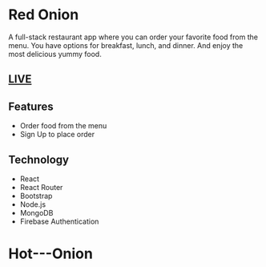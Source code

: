 # Red Onion 
A full-stack restaurant app where you can order your favorite food from the menu. You have options for breakfast, lunch, and dinner.  And enjoy the most delicious yummy food.

## [LIVE](https://hot-onion-restaurant-f.web.app/)

## Features

- Order food from the menu
- Sign Up to place order


## Technology

- React
- React Router
- Bootstrap
- Node.js
- MongoDB
- Firebase Authentication
# Hot---Onion
